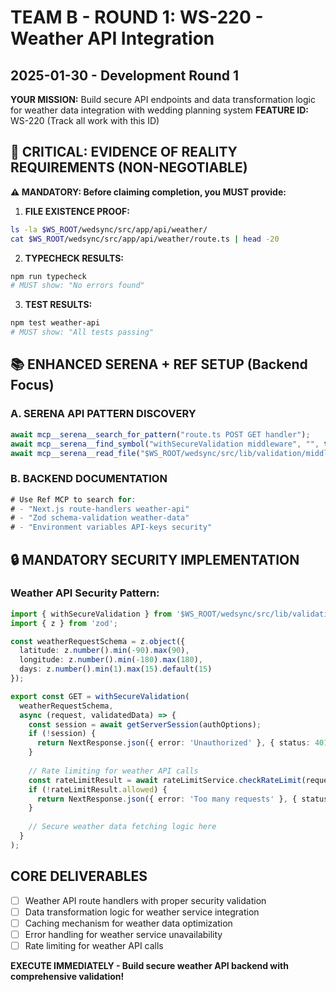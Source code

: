 # TEAM B - ROUND 1: WS-220 - Weather API Integration
## 2025-01-30 - Development Round 1

**YOUR MISSION:** Build secure API endpoints and data transformation logic for weather data integration with wedding planning system
**FEATURE ID:** WS-220 (Track all work with this ID)

## 🚨 CRITICAL: EVIDENCE OF REALITY REQUIREMENTS (NON-NEGOTIABLE)

**⚠️ MANDATORY: Before claiming completion, you MUST provide:**

1. **FILE EXISTENCE PROOF:**
```bash
ls -la $WS_ROOT/wedsync/src/app/api/weather/
cat $WS_ROOT/wedsync/src/app/api/weather/route.ts | head -20
```

2. **TYPECHECK RESULTS:**
```bash
npm run typecheck
# MUST show: "No errors found"
```

3. **TEST RESULTS:**
```bash
npm test weather-api
# MUST show: "All tests passing"
```

## 📚 ENHANCED SERENA + REF SETUP (Backend Focus)

### A. SERENA API PATTERN DISCOVERY
```typescript
await mcp__serena__search_for_pattern("route.ts POST GET handler");
await mcp__serena__find_symbol("withSecureValidation middleware", "", true);
await mcp__serena__read_file("$WS_ROOT/wedsync/src/lib/validation/middleware.ts");
```

### B. BACKEND DOCUMENTATION
```typescript
# Use Ref MCP to search for:
# - "Next.js route-handlers weather-api"
# - "Zod schema-validation weather-data"
# - "Environment variables API-keys security"
```

## 🔒 MANDATORY SECURITY IMPLEMENTATION

### Weather API Security Pattern:
```typescript
import { withSecureValidation } from '$WS_ROOT/wedsync/src/lib/validation/middleware';
import { z } from 'zod';

const weatherRequestSchema = z.object({
  latitude: z.number().min(-90).max(90),
  longitude: z.number().min(-180).max(180),
  days: z.number().min(1).max(15).default(15)
});

export const GET = withSecureValidation(
  weatherRequestSchema,
  async (request, validatedData) => {
    const session = await getServerSession(authOptions);
    if (!session) {
      return NextResponse.json({ error: 'Unauthorized' }, { status: 401 });
    }
    
    // Rate limiting for weather API calls
    const rateLimitResult = await rateLimitService.checkRateLimit(request);
    if (!rateLimitResult.allowed) {
      return NextResponse.json({ error: 'Too many requests' }, { status: 429 });
    }
    
    // Secure weather data fetching logic here
  }
);
```

## CORE DELIVERABLES
- [ ] Weather API route handlers with proper security validation
- [ ] Data transformation logic for weather service integration
- [ ] Caching mechanism for weather data optimization
- [ ] Error handling for weather service unavailability
- [ ] Rate limiting for weather API calls

**EXECUTE IMMEDIATELY - Build secure weather API backend with comprehensive validation!**